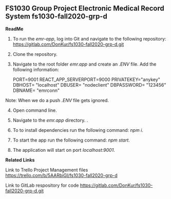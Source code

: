 FS1030 Group Project
Electronic Medical Record System
fs1030-fall2020-grp-d
----------------------------------------------------------------------------------------------------------------------

**ReadMe**

1. To run the _emr-app_, log into Git and navigate to the following repository: https://gitlab.com/DonKur/fs1030-fall2020-grp-d.git

2. Clone the repository.

3. Navigate to the root folder _emr.app_ and create an _.ENV_ file. Add the following information:

	PORT=9001
	REACT_APP_SERVERPORT=9000
	PRIVATEKEY="anykey"
	DBHOST= "localhost"
	DBUSER= "nodeclient"
	DBPASSWORD= "123456"
	DBNAME= "emrconn"

Note: When we do a push _.ENV_ file gets ignored.

4. Open command line.

5. Navigate to the _emr.app_ directory.
.
5. To to install dependencies run the following command: _npm i_.

6. To start the app run the following command: _npm start_.

7. The application will start on port _localhost:9001_.

**Related Links**

Link to Trello Project Management files
https://trello.com/b/5AARbiGI/fs1030-fall2020-grp-d

Link to GitLab respository for code
https://gitlab.com/DonKur/fs1030-fall2020-grp-d.git
